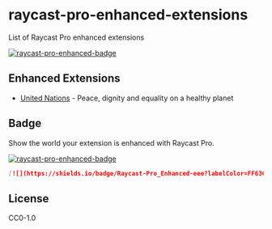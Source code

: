 # raycast-pro-enhanced-extensions

List of Raycast Pro enhanced extensions

[![raycast-pro-enhanced-badge]][raycast-pro-enhanced-link]

## Enhanced Extensions

- [United Nations](https://raycast.com/litomore/united-nations) - Peace, dignity and equality on a healthy planet

## Badge

Show the world your extension is enhanced with Raycast Pro.

[![raycast-pro-enhanced-badge]][raycast-pro-enhanced-link]

```markdown
[![](https://shields.io/badge/Raycast-Pro_Enhanced-eee?labelColor=FF6363&logo=raycast&logoColor=fff&style=flat-square)](https://github.com/LitoMore/raycast-pro-extensions)
```

## License

CC0-1.0

[raycast-pro-enhanced-badge]: https://shields.io/badge/Raycast-Pro_Enhanced-eee?labelColor=FF6363&logo=raycast&logoColor=fff&style=flat-square
[raycast-pro-enhanced-link]: https://github.com/LitoMore/raycast-pro-enhanced-extensions
